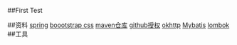 ##First Test

##资料
[spring](https://spring.io/guides/gs/serving-web-content/)
[boootstrap css](https://v3.bootcss.com/getting-started/)
[maven仓库](https://mvnrepository.com/)
[github授权](https://developer.github.com/apps/building-oauth-apps/creating-an-oauth-app/使用github登录)
[okhttp](https://square.github.io/okhttp/)
[Mybatis](https://blog.mybatis.org/)
[lombok](https://projectlombok.org/)
##工具


